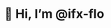 # 👋 Hi, I’m @ifx-flo

<!---
ifx-flo/ifx-flo is a ✨ special ✨ repository because its `README.md` (this file) appears on your GitHub profile.
--->
